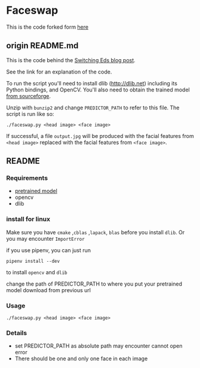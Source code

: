 # Faceswap

This is the code forked form [here](https://github.com/matthewearl/faceswap)


## origin README.md

This is the code behind the [Switching Eds blog post](http://matthewearl.github.io/2015/07/28/switching-eds-with-python/).

See the link for an explanation of the code.

To run the script you'll need to install dlib (http://dlib.net) including its
Python bindings, and OpenCV. You'll also need to obtain the trained model [from
sourceforge](http://sourceforge.net/projects/dclib/files/dlib/v18.10/shape_predictor_68_face_landmarks.dat.bz2).

Unzip with `bunzip2` and change `PREDICTOR_PATH` to refer to this file. The
script is run like so:

    ./faceswap.py <head image> <face image>

If successful, a file `output.jpg` will be produced with the facial features
from `<head image>` replaced with the facial features from `<face image>`.

## README

### Requirements
* [pretrained model](https://sourceforge.net/projects/dclib/files/dlib/v18.10/shape_predictor_68_face_landmarks.dat.bz2/download)
* opencv
* dlib

### install for linux
Make sure you have `cmake` ,`cblas` ,`lapack`, `blas` before you install `dlib`. Or you may encounter `ImportError`


if you use pipenv, you can just run

```
pipenv install --dev
````

to install `opencv` and `dlib`

change the path of PREDICTOR_PATH to where you put your pretrained model download from previous url

### Usage

```
./faceswap.py <head image> <face image>
```

### Details
* set PREDICTOR_PATH as absolute path may encounter cannot open error
* There should be one and only one face in each image